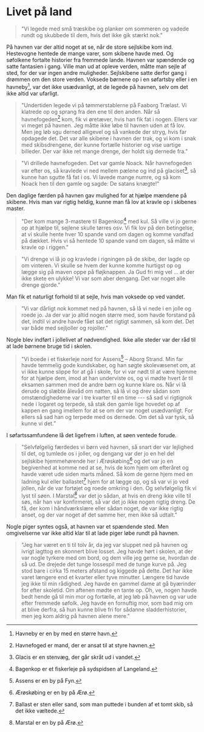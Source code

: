 # Livet på land

<!-- TODO: Picture -->

> "Vi legede med små træskibe og planker om sommeren og vadede rundt og
> skubbede til dem, hvis det ikke gik stærkt nok."

På havnen var der altid noget at se, når de store sejlskibe kom ind.
Hestevogne hentede de mange varer, som skibene havde med. Og søfolkene
fortalte historier fra fremmede lande. Havnen var spændende og satte fantasien
i gang. Ville man ud at opleve verden, måtte man sejle af sted, for der var
ingen andre muligheder. Sejlskibene satte derfor gang i drømmen om den store
verden. Voksede børnene op i en søfartsby eller i en havneby[^havneby], var
det ikke usædvanligt, at de legede på havnen, selv om det ikke altid var
ufarligt.

> "Undertiden legede vi på tømmerstablerne på Faaborg Trælast. Vi klatrede op
> og sprang fra den ene til den anden. Når så havnefogeden[^havnefogeden] kom,
> fik vi øretæver, hvis han fik fat i nogen. Ellers var vi meget på havnen.
> Jeg måtte ikke løbe til havnen uden at få lov. Men jeg løb sgu derned
> alligevel og så vankede der stryg, hvis far opdagede det. Det var alle
> skibene i havnen der trak, og vi kom i snak med skibsdrengene, der kunne
> fortælle historier og vise uartige billeder. Der var ikke ret mange drenge,
> der holdt sig dernede fra."

> "Vi drillede havnefogeden. Det var gamle Noack. Når havnefogeden var efter
> os, så kravlede vi ned mellem pælene og ind på glaciset[^glaciset], så kunne
> han sgutte få fat i os. Vi lavede mange numre, og så kom Noack hen til den
> gamle og sagde: De satans knægte!"

Den daglige færden på havnen gav mulighed for at hjælpe mændene på skibene.
Hvis man var rigtig heldig, kunne man få lov at kravle op i skibenes master.

> "Der kom mange 3-mastere til Bagenkop[^bagenkop] med kul. Så ville vi jo
> gerne op at hjælpe til, sejlene skulle tørres osv. Vi fik lov på den
> betingelse, at vi skulle hente hver 10 spande vand om dagen og komme vandfad
> på dækket. Hvis vi så hentede 10 spande vand om dagen, så måtte vi kravle op
> i riggen."


> "Vi drenge vi lå jo og kravlede i rigningen på de skibe, der lagde op om
> vinteren. Vi skulle se hvem der kunne komme hurtigst op og lægge sig på
> maven oppe på fløjknappen. Ja Gud fri mig vel … at der ikke skete en ulykke!
> Vi var som aber dengang. Det var noget alle drenge gjorde."

Man fik et naturligt forhold til at sejle, hvis man voksede op ved vandet.

> ”Vi var dårligt nok kommet ned på havnen, så lå vi nede i en jolle og roede
> jo. Ja der var jo altid nogen større med, som havde forstand på det, indtil
> vi andre havde fået sat det rigtigt sammen, så kom det. Det var både med
> sejljoller og rojoller."

Nogle blev indført i jollelivet af nødvendighed. Ikke alle steder var der råd
til at lade børnene bruge tid i skolen.

> "Vi boede i et fiskerleje nord for Assens[^assens] – Aborg Strand. Min far
> havde temmelig gode kundskaber, og han søgte skolevæsenet om, at vi ikke
> kunne slippe for at gå i skole, for vi var nødt til at være hjemme for at
> hjælpe dem, imod at han underviste os, og vi mødte hvert år til eksamen
> sammen med de andre børn og kunne klare os. Når vi lå derude og slæbte
> ålevåd om natten, så lå vi og drev sådan som omstændighederne var i tre
> kvarter til en time --- så sad vi rigtignok nede i logaret og terpede, så
> stak den gamle lige hovedet op af kappen en gang imellem for at se om der
> var noget usædvanligt.  For ellers så sad han og terpede med os dernede. Om
> det så var tysk, så kunne vi det.”

I søfartssamfundene lå det ligefrem i luften, at søen ventede forude.

<!-- TODO: Picture -->

> "Selvfølgelig færdedes vi børn ved havnen, så snart der var lejlighed til
> det, og tumlede os i joller, og dengang var der jo en hel del sejlskibe
> hjemmehørende her i Ærøskøbing[^ærøskøbing] og det var jo en begivenhed at
> komme ned at se, hvis de kom hjem om efteråret og havde været ude siden
> marts måned. Så kom de gerne hjem med en ladning kul eller
> ballastet[^ballastet] hjem for at lægge op, og så var vi jo ved jollen, når
> de var fortøjet og roede omkring i den. Og selvfølgelig fik vi lyst til
> søen. I Marstal[^marstal] var det jo sådan, at hvis en dreng ikke ville til
> søs, når han var konfirmeret, så var det jo ikke nogen rigtig dreng. De få,
> der kom i håndværkslære eller sådan noget, de var ikke rigtig anset, og der
> var noget af det samme her, men ikke så udtalt."

Nogle piger syntes også, at havnen var et spændende sted. Men omgivelserne var
ikke altid klar til at lade piger løbe rundt på havnen.

> "Jeg har været en ti til tolv år, da jeg var sluppet ned på havnen og ivrigt
> iagttog en skonnert blive losset. Jeg havde hørt i skolen, at der var nogle
> tyrkere med om bord, og dem ville jeg gerne se, hvordan de så ud. De drejede
> det tunge lossespil med de tunge kurve på. Jeg stod bare i cirka 15 meters
> afstand og kiggede på dette. Det har ikke varet længere end et kvarter eller
> tyve minutter. Længere tid havde jeg ikke til min rådighed. Jeg havde en
> gammel dame at gå byærinder for efter skoletid. Om aftenen mødte en tante
> op. Oh, ve, nogen havde bedt hende gå til min mor og fortælle, at jeg løb på
> havnen og var ude efter fremmede søfolk. Jeg havde en fornuftig mor, som bad
> mig om at blive derfra, så hun kunne blive fri for sådanne sladderhistorier,
> men jeg kom aldrig på havnen alene mere."


[^bagenkop]: Bagenkop er et fiskerleje på sydspidsen af Langeland.
[^havneby]: Havneby er en by med en større havn.
[^havnefogeden]: Havnefoged er mand, der er ansat til at styre havnen.
[^glaciset]: Glacis er en stenvæg, der går skråt ud i vandet.
[^assens]: Assens er en by på Fyn.
[^ærøskøbing]: Ærøskøbing er en by på Ærø.
[^ballastet]: Ballast er sten eller sand, som man puttede i bunden af et tomt
  skib, så det ikke væltede.
[^marstal]: Marstal er en by på Ærø.

